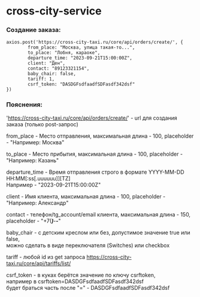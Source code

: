# cross-city-service
### Создание заказа:  
    axios.post('https://cross-city-taxi.ru/core/api/orders/create/', {  
            from_place: "Москва, улица такая-то...",  
            to_place: "Лобня, караоке",  
            departure_time: "2023-09-21T15:00:00Z",  
            client: "Ден",  
            contact: "89123321154",  
            baby_chair: false,  
            tariff: 1,  
            csrf_token: "DASDGFsdfaadfSDFasdf342dsf"  
    })



### Пояснения:  
'https://cross-city-taxi.ru/core/api/orders/create/' - url для создания заказа (только post-запрос)  

from_place - Место отправления, максимальная длина - 100, placeholder - "Например: Москва"  

to_place - Место прибытия, максимальная длина - 100, placeholder - "Например: Казань"  

departure_time - Время отправления строго в формате YYYY-MM-DD HH:MM[:ss[.uuuuuu]][TZ]  
                    Например - "2023-09-21T15:00:00Z"  

client - Имя клиента,  максимальная длина - 100, placeholder - "Например: Александр"  

contact - телефон/tg_account/email клиента, максимальная длина - 150, placeholder - "+7(***)***-**-**"  

baby_chair - с детским креслом или без, допустимое значение true или false,  
                можно сделать в виде переключателя (Switches) или checkbox  

tariff - любой id из get запроса https://cross-city-taxi.ru/core/api/tariffs/list/  

csrf_token - в куках берётся значение по ключу csrftoken,  
                например в csrftoken=DASDGFsdfaadfSDFasdf342dsf  
                будет браться часть после "=" - DASDGFsdfaadfSDFasdf342dsf  
